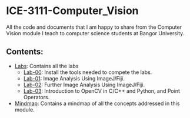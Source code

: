 # ICE-3111-Computer_Vision
All the code and documents that I am happy to share from the Computer Vision module I teach to computer science students at Bangor University.

## Contents:

- [Labs](../../tree/main/Labs): Contains all the labs
    - [Lab-00](../../tree/main/Labs/Lab-00): Install the tools needed to compete the labs.
    - [Lab-01](../../tree/main/Labs/Lab-01): Image Analysis Using ImageJ/Fiji.
    - [Lab-02](../../tree/main/Labs/Lab-02): Further Image Analysis Using ImageJ/Fiji.
    - [Lab-03](../../tree/main/Labs/Lab-03): Introduction to OpenCV in C/C++ and Python, and Point Operators.
- [Mindmap](../../tree/main/mindmap): Contains a mindmap of all the concepts addressed in this module.

